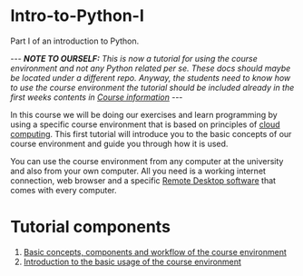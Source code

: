 # Intro-to-Python-I
Part I of an introduction to Python.

 --- _**NOTE TO OURSELF:** This is now a tutorial for using the course environment and not any Python related per se. 
These docs should maybe be located under a different repo. Anyway, the students need to know how to use the course environment the tutorial should be included already
in the first weeks contents in [Course information](https://github.com/Python-for-geo-people/Course-information)_ ---   

In this course we will be doing our exercises and learn programming by using a specific course environment 
that is based on principles of [cloud computing](https://en.wikipedia.org/wiki/Cloud_computing). 
This first tutorial will introduce you to the basic concepts of our course environment and guide you through how it is used.  

You can use the course environment from any computer at the university and also from your own computer. All you need is a working internet connection,
web browser and a specific [Remote Desktop software](https://en.wikipedia.org/wiki/Remote_desktop_software) that comes with every computer.

# Tutorial components

 1. [Basic concepts, components and workflow of the course environment](course-environment-components.md) 
 2. [Introduction to the basic usage of the course environment](intro-to-course-environment.md)




